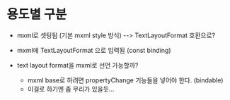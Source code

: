 # 용도별 구분

- mxml로 셋팅됨 (기본 mxml style 방식) --> TextLayoutFormat 호환으로?
- mxml에 TextLayoutFormat 으로 입력됨 (const binding)


- text layout format을 mxml로 선언 가능할까?
	- mxml base로 하려면 propertyChange 기능들을 넣어야 한다. (bindable)
	- 이걸로 하기엔 좀 무리가 있을듯...

